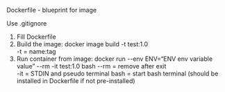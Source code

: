 Dockerfile - blueprint for image 

Use .gitignore

1) Fill Dockerfile 
2) Build the image:
    docker image build -t test:1.0     
      -t = name:tag
3) Run container from image:
    docker run --env ENV=“ENV env variable value” --rm -it  test:1.0 bash 
      --rm = remove after exit  
      -it = STDIN and pseudo terminal
      bash = start bash terminal (should be installed in Dockerfile if not pre-installed)